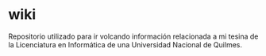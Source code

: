 # wiki
Repositorio utilizado para ir volcando información relacionada a mi tesina de la Licenciatura en Informática de una Universidad Nacional de Quilmes.


